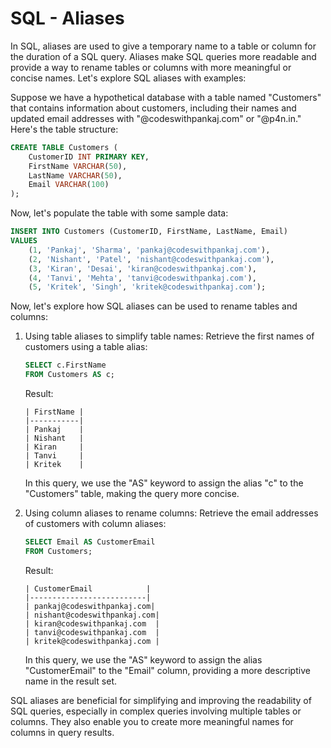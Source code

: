 # SQL - Aliases

In SQL, aliases are used to give a temporary name to a table or column for the duration of a SQL query. Aliases make SQL queries more readable and provide a way to rename tables or columns with more meaningful or concise names. Let's explore SQL aliases with examples:

Suppose we have a hypothetical database with a table named "Customers" that contains information about customers, including their names and updated email addresses with "@codeswithpankaj.com" or "@p4n.in." Here's the table structure:

```sql
CREATE TABLE Customers (
    CustomerID INT PRIMARY KEY,
    FirstName VARCHAR(50),
    LastName VARCHAR(50),
    Email VARCHAR(100)
);
```

Now, let's populate the table with some sample data:

```sql
INSERT INTO Customers (CustomerID, FirstName, LastName, Email)
VALUES
    (1, 'Pankaj', 'Sharma', 'pankaj@codeswithpankaj.com'),
    (2, 'Nishant', 'Patel', 'nishant@codeswithpankaj.com'),
    (3, 'Kiran', 'Desai', 'kiran@codeswithpankaj.com'),
    (4, 'Tanvi', 'Mehta', 'tanvi@codeswithpankaj.com'),
    (5, 'Kritek', 'Singh', 'kritek@codeswithpankaj.com');
```

Now, let's explore how SQL aliases can be used to rename tables and columns:

1. Using table aliases to simplify table names:
   Retrieve the first names of customers using a table alias:

   ```sql
   SELECT c.FirstName
   FROM Customers AS c;
   ```

   Result:
   ```
   | FirstName |
   |-----------|
   | Pankaj    |
   | Nishant   |
   | Kiran     |
   | Tanvi     |
   | Kritek    |
   ```

   In this query, we use the "AS" keyword to assign the alias "c" to the "Customers" table, making the query more concise.

2. Using column aliases to rename columns:
   Retrieve the email addresses of customers with column aliases:

   ```sql
   SELECT Email AS CustomerEmail
   FROM Customers;
   ```

   Result:
   ```
   | CustomerEmail            |
   |--------------------------|
   | pankaj@codeswithpankaj.com|
   | nishant@codeswithpankaj.com|
   | kiran@codeswithpankaj.com  |
   | tanvi@codeswithpankaj.com  |
   | kritek@codeswithpankaj.com |
   ```

   In this query, we use the "AS" keyword to assign the alias "CustomerEmail" to the "Email" column, providing a more descriptive name in the result set.

SQL aliases are beneficial for simplifying and improving the readability of SQL queries, especially in complex queries involving multiple tables or columns. They also enable you to create more meaningful names for columns in query results.
